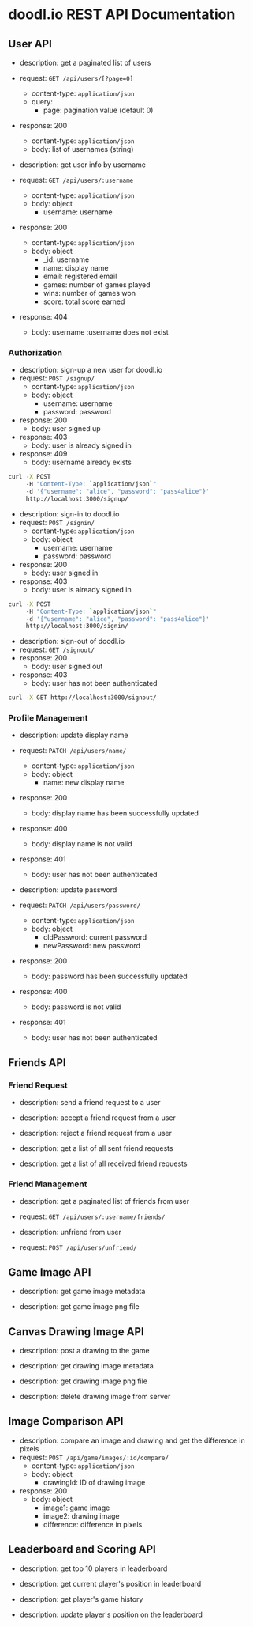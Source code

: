 # doodl.io REST API Documentation

## User API

- description: get a paginated list of users
- request: `GET /api/users/[?page=0]`
  - content-type: `application/json`
  - query:
    - page: pagination value (default 0)
- response: 200
  - content-type: `application/json`
  - body: list of usernames (string)

- description: get user info by username
- request: `GET /api/users/:username`
  - content-type: `application/json`
  - body: object
    - username: username
- response: 200
  - content-type: `application/json`
  - body: object
    - _id: username
    - name: display name
    - email: registered email
    - games: number of games played
    - wins: number of games won
    - score: total score earned
- response: 404
  - body: username :username does not exist

### Authorization

- description: sign-up a new user for doodl.io
- request: `POST /signup/`
  - content-type: `application/json`
  - body: object
    - username: username
    - password: password
- response: 200
  - body: user signed up
- response: 403
  - body: user is already signed in
- response: 409
  - body: username already exists

```bash
curl -X POST
     -H "Content-Type: `application/json`"
     -d '{"username": "alice", "password": "pass4alice"}'
     http://localhost:3000/signup/
```

- description: sign-in to doodl.io
- request: `POST /signin/`
  - content-type: `application/json`
  - body: object
    - username: username
    - password: password
- response: 200
  - body: user signed in
- response: 403
  - body: user is already signed in

```bash
curl -X POST
     -H "Content-Type: `application/json`"
     -d '{"username": "alice", "password": "pass4alice"}'
     http://localhost:3000/signin/
```

- description: sign-out of doodl.io
- request: `GET /signout/`
- response: 200
  - body: user signed out
- response: 403
  - body: user has not been authenticated

```bash
curl -X GET http://localhost:3000/signout/
```

### Profile Management

- description: update display name
- request: `PATCH /api/users/name/`
  - content-type: `application/json`
  - body: object
    - name: new display name
- response: 200
  - body: display name has been successfully updated
- response: 400
  - body: display name is not valid
- response: 401
  - body: user has not been authenticated

- description: update password
- request: `PATCH /api/users/password/`
  - content-type: `application/json`
  - body: object
    - oldPassword: current password
    - newPassword: new password
- response: 200
  - body: password has been successfully updated
- response: 400
  - body: password is not valid
- response: 401
  - body: user has not been authenticated

## Friends API

### Friend Request

- description: send a friend request to a user

- description: accept a friend request from a user

- description: reject a friend request from a user

- description: get a list of all sent friend requests

- description: get a list of all received friend requests

### Friend Management

- description: get a paginated list of friends from user
- request: `GET /api/users/:username/friends/`

- description: unfriend from user
- request: `POST /api/users/unfriend/`

## Game Image API

- description: get game image metadata

- description: get game image png file

## Canvas Drawing Image API

- description: post a drawing to the game

- description: get drawing image metadata

- description: get drawing image png file

- description: delete drawing image from server

## Image Comparison API

- description: compare an image and drawing and get the difference in pixels
- request: `POST /api/game/images/:id/compare/`
  - content-type: `application/json`
  - body: object
    - drawingId: ID of drawing image
- response: 200
  - body: object
    - image1: game image
    - image2: drawing image
    - difference: difference in pixels

## Leaderboard and Scoring API

- description: get top 10 players in leaderboard

- description: get current player's position in leaderboard

- description: get player's game history

- description: update player's position on the leaderboard
